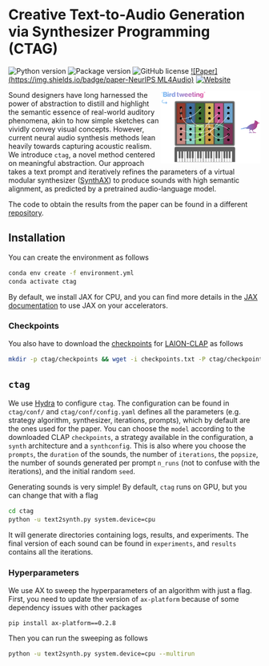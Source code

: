 # Creative Text-to-Audio Generation via Synthesizer Programming (CTAG)
![Python version](https://img.shields.io/badge/python-3.9-blue)
![Package version](https://img.shields.io/badge/version-0.1.0-green)
![GitHub license](https://img.shields.io/github/license/PapayaResearch/ctag)
[![Paper](https://img.shields.io/badge/paper-NeurIPS ML4Audio)](https://mlforaudioworkshop.com/CreativeTextToAudio.pdf)
[![Website](https://img.shields.io/badge/website-ctag.media.mit.edu)](https://ctag.media.mit.edu/)

<a href="https://github.com/PapayaResearch/ctag/blob/main/media/logo.png"><img src="https://github.com/PapayaResearch/ctag/blob/main/media/logo.png?raw=true" width="200" align="right" /></a>

Sound designers have long harnessed the power of abstraction to distill and highlight the semantic essence of real-world auditory phenomena, akin to how simple sketches can vividly convey visual concepts. However, current neural audio synthesis methods lean heavily towards capturing acoustic realism. We introduce `ctag`, a novel method centered on meaningful abstraction. Our approach takes a text prompt and iteratively refines the parameters of a virtual modular synthesizer ([SynthAX](https://github.com/PapayaResearch/synthax)) to produce sounds with high semantic alignment, as predicted by a pretrained audio-language model.

The code to obtain the results from the paper can be found in a different [repository](https://github.com/PapayaResearch/ctag-experiments).

## Installation

You can create the environment as follows

```bash
conda env create -f environment.yml
conda activate ctag
```

By default, we install JAX for CPU, and you can find more details in the [JAX documentation](https://github.com/google/jax#installation) to use JAX on your accelerators.

### Checkpoints

You also have to download the [checkpoints](https://huggingface.co/lukewys/laion_clap/tree/main) for [LAION-CLAP](https://github.com/LAION-AI/CLAP) as follows

```bash
mkdir -p ctag/checkpoints && wget -i checkpoints.txt -P ctag/checkpoints
```

## `ctag`

We use [Hydra](https://hydra.cc/) to configure `ctag`. The configuration can be found in `ctag/conf/` and `ctag/conf/config.yaml` defines all the parameters (e.g. strategy algorithm, synthesizer, iterations, prompts), which by default are the ones used for the paper. You can choose the `model` according to the downloaded CLAP `checkpoints`, a strategy available in the configuration, a `synth` architecture and a `synthconfig`. This is also where you choose the `prompts`, the `duration` of the sounds, the number of `iterations`, the `popsize`, the number of sounds generated per prompt `n_runs` (not to confuse with the iterations), and the initial random `seed`.

Generating sounds is very simple! By default, `ctag` runs on GPU, but you can change that with a flag

```bash
cd ctag
python -u text2synth.py system.device=cpu
```

It will generate directories containing logs, results, and experiments. The final version of each sound can be found in `experiments`, and `results` contains all the iterations.

### Hyperparameters

We use AX to sweep the hyperparameters of an algorithm with just a flag. First, you need to update the version of `ax-platform` because of some dependency issues with other packages

```bash
pip install ax-platform==0.2.8
```

Then you can run the sweeping as follows

```bash
python -u text2synth.py system.device=cpu --multirun
```
